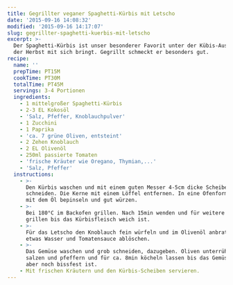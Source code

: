 ```yaml
---
title: Gegrillter veganer Spaghetti-Kürbis mit Letscho
date: '2015-09-16 14:08:32'
modified: '2015-09-16 14:17:07'
slug: gegrillter-spaghetti-kuerbis-mit-letscho
excerpt: >-
  Der Spaghetti-Kürbis ist unser besonderer Favorit unter der Kübis-Auswahl, die
  der Herbst mit sich bringt. Gegrillt schmeckt er besonders gut.
recipe:
  name: ''
  prepTime: PT15M
  cookTime: PT30M
  totalTime: PT45M
  servings: 3-4 Portionen
  ingredients:
    - 1 mittelgroßer Spaghetti-Kürbis
    - 2-3 EL Kokosöl
    - 'Salz, Pfeffer, Knoblauchpulver'
    - 1 Zucchini
    - 1 Paprika
    - 'ca. 7 grüne Oliven, entsteint'
    - 2 Zehen Knoblauch
    - 2 EL Olivenöl
    - 250ml passierte Tomaten
    - 'frische Kräuter wie Oregano, Thymian,...'
    - 'Salz, Pfeffer'
  instructions:
    - >-
      Den Kürbis waschen und mit einem guten Messer 4-5cm dicke Scheiben
      schneiden. Die Kerne mit einem Löffel entfernen. In eine Ofenform legen,
      mit dem Öl bepinseln und gut würzen.
    - >-
      Bei 180°C im Backofen grillen. Nach 15min wenden und für weitere 15min
      grillen bis das Kürbisfleisch weich ist.
    - >-
      Für das Letscho den Knoblauch fein würfeln und im Olivenöl anbraten, mit
      etwas Wasser und Tomatensauce ablöschen.
    - >-
      Das Gemüse waschen und grob schneiden, dazugeben. Oliven unterrühren,
      salzen und pfeffern und für ca. 8min köcheln lassen bis das Gemüse weich
      aber noch bissfest ist.
    - Mit frischen Kräutern und den Kürbis-Scheiben servieren.
---
```


